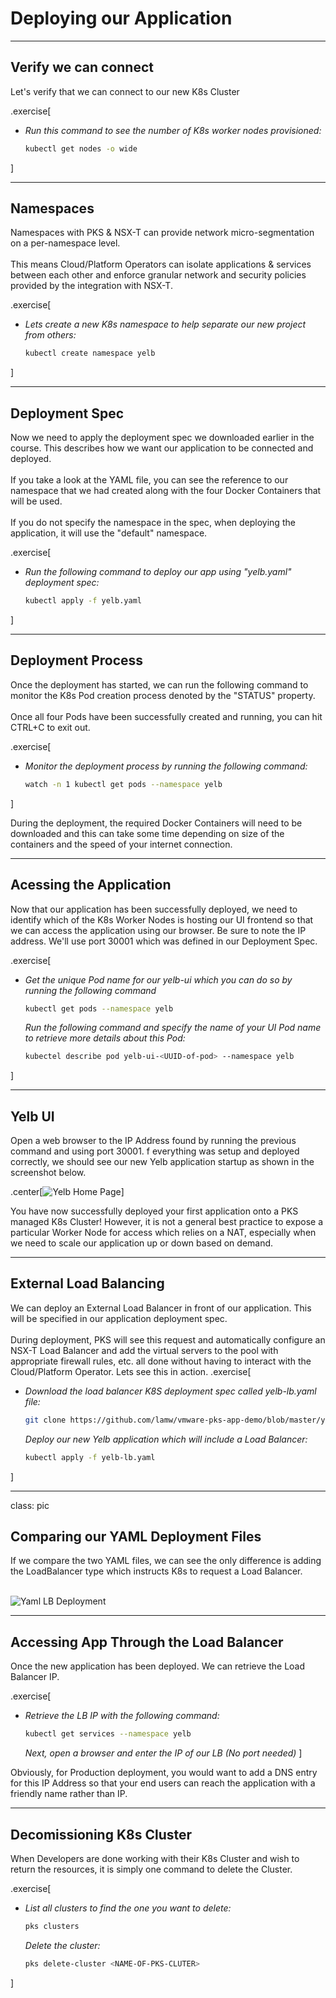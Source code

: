 # Deploying our Application

---

## Verify we can connect

Let's verify that we can connect to our new K8s Cluster

.exercise[

- _Run this command to see the number of K8s worker nodes provisioned:_
  ```bash
  kubectl get nodes -o wide 
  ```
]

---

## Namespaces

Namespaces with PKS & NSX-T can provide network micro-segmentation on a per-namespace level.<br><br>
 This means Cloud/Platform Operators can isolate applications & services between each other and enforce granular network and security policies provided by the integration with NSX-T.

.exercise[

- _Lets create a new K8s namespace to help separate our new project from others:_
  ```bash
  kubectl create namespace yelb
  ```
]

---

## Deployment Spec

Now we need to apply the deployment spec we downloaded earlier in the course.  This describes how we want our application to be connected and deployed.<br><br>
If you take a look at the YAML file, you can see the reference to our namespace that we had created along with the four Docker Containers that will be used.<br><br>
If you do not specify the namespace in the spec, when deploying the application, it will use the "default" namespace.

.exercise[

- _Run the following command to deploy our app using "yelb.yaml" deployment spec:_
  ```bash
  kubectl apply -f yelb.yaml
  ```
]

---

## Deployment Process

Once the deployment has started, we can run the following command to monitor the K8s Pod creation process denoted by the "STATUS" property.<br><br>
Once all four Pods have been successfully created and running, you can hit CTRL+C to exit out.

.exercise[
- _Monitor the deployment process by running the following command:_
  ```bash
  watch -n 1 kubectl get pods --namespace yelb
  ```
]

During the deployment, the required Docker Containers will need to be downloaded and this can take some time depending on size of the containers and the speed of your internet connection.

---

## Acessing the Application

Now that our application has been successfully deployed, we need to identify which of the K8s Worker Nodes is hosting our UI frontend so that we can access the application using our browser.  Be sure to note the IP address.  We'll use port 30001 which was defined in our Deployment Spec.

.exercise[
- _Get the unique Pod name for our yelb-ui which you can do so by running the following command_
  ```bash
  kubectl get pods --namespace yelb
  ```
  _Run the following command and specify the name of your UI Pod name to retrieve more details about this Pod:_
    ```bash
  kubectel describe pod yelb-ui-<UUID-of-pod> --namespace yelb
  ```
]

---

## Yelb UI
Open a web browser to the IP Address found by running the previous command and using port 30001.  f everything was setup and deployed correctly, we should see our new Yelb application startup as shown in the screenshot below.

.center[![Yelb Home Page](images/yelb-ui.png)]

You have now successfully deployed your first application onto a PKS managed K8s Cluster!  However, it is not a general best practice to expose a particular Worker Node for access which relies on a NAT, especially when we need to scale our application up or down based on demand.

---

## External Load Balancing

We can deploy an External Load Balancer in front of our application.  This will be specified in our application deployment spec.<br><br>
During deployment, PKS will see this request and automatically configure an NSX-T Load Balancer and add the virtual servers to the pool with appropriate firewall rules, etc. all done without having to interact with the Cloud/Platform Operator. Lets see this in action.
.exercise[
- _Download the load balancer K8S deployment spec called yelb-lb.yaml file:_
  ```bash
  git clone https://github.com/lamw/vmware-pks-app-demo/blob/master/yelb-lb.yaml
  ```
  _Deploy our new Yelb application which will include a Load Balancer:_
    ```bash
  kubectl apply -f yelb-lb.yaml
  ```
]

---

class: pic

## Comparing our YAML Deployment Files

If we compare the two YAML files, we can see the only difference is adding the LoadBalancer type which instructs K8s to request a Load Balancer.<br><br>

![Yaml LB Deployment](images/yaml-lb.png)

---

## Accessing App Through the Load Balancer

Once the new application has been deployed. We can retrieve the Load Balancer IP.

.exercise[
- _Retrieve the LB IP with the following command:_
  ```bash
  kubectl get services --namespace yelb
  ```
  _Next, open a browser and enter the IP of our LB (No port needed)_
]

Obviously, for Production deployment, you would want to add a DNS entry for this IP Address so that your end users can reach the application with a friendly name rather than IP. 

---

## Decomissioning K8s Cluster

When Developers are done working with their K8s Cluster and wish to return the resources, it is simply one command to delete the Cluster.

.exercise[
- _List all clusters to find the one you want to delete:_
  ```bash
  pks clusters
  ```
  _Delete the cluster:_
    ```bash
  pks delete-cluster <NAME-OF-PKS-CLUTER>
  ```
]
